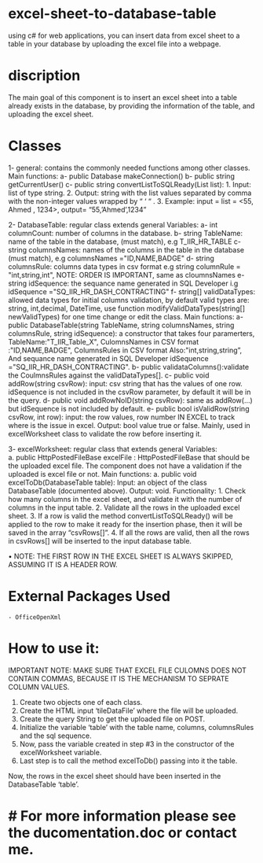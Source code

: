 # excel-sheet-to-database-table
using c# for web applications, you can insert data from excel sheet to a table in your database by uploading the excel file into a webpage.

# discription 
The main goal of this component is to insert an excel sheet into a table already exists in the database, by providing the information of the table, and uploading the excel sheet.

# Classes
  1- general: contains the commonly needed functions among other classes. 
    Main functions: 
      a-	public Database makeConnection()
      b-	public string getCurrentUser()
      c-	public string convertListToSQLReady(List<string> list): 
          1.	Input: list of type string. 
          2.	Output: string with the list values separated by comma with the non-integer values wrapped by “ ‘ “  .
          3.	Example: input = list<string> = <55, Ahmed , 1234>, output= “55,’Ahmed’,1234”

  2- DatabaseTable: regular class extends general
    Variables: 
        a-	int columnCount: number of columns in the database.
        b-	string TableName: name of the table in the database, (must match), e.g T_IIR_HR_TABLE
        c-	string columnsNames: names of the columns in the table in the database (must match), e.g columnsNames ="ID,NAME,BADGE" 
        d-	string columnsRule: columns data types in csv format e.g string columnRule = "int,string,int", NOTE: ORDER IS IMPORTANT, same as cloumnsNames
        e-	string idSequence: the sequance name generated in SQL Developer i.g idSequence ="SQ_IIR_HR_DASH_CONTRACTING"
        f-	string[] validDataTypes: allowed data types for initial columns validation, by default valid types are: string, int,decimal, DateTime, use function  modifyValidDataTypes(string[] newValidTypes) for one time change or edit the class.
  Main functions:
  a-	public DatabaseTable(string TableName, string columnsNames, string columnsRule, string idSequence): a constructor that takes four paramerters, TableName:"T_IIR_Table_X", CulomnsNames in CSV format :"ID,NAME,BADGE", ColumnsRules in CSV format Also:"int,string,string”, And sequance name generated in SQL Developer idSequence ="SQ_IIR_HR_DASH_CONTRACTING".
  b-	public validataColumns():validate the CoulmnsRules against the validDataTypes[].
  c-	public void addRow(string csvRow): input: csv string that has the values of one row. idSequence is not included in the csvRow parameter, by default it will be in the query.
  d-	public void addRowNoID(string csvRow): same as addRow(…) but idSequence is not included by default.
  e-	public bool isValidRow(string csvRow, int row): input: the row values, row number IN EXCEL to track where is the issue in excel. Output: bool value true or false. Mainly, used in excelWorksheet class to validate the row before inserting it.

3- excelWorksheet: regular class that extends general
  Variables:     
      a.	public HttpPostedFileBase excelFile : HttpPostedFileBase that should be the uploaded excel file. The component does not have a validation if the uploaded is excel file or not.
  Main functions:
        a.	public void excelToDb(DatabaseTable table): 
        Input: an object of the class DatabaseTable (documented above).
        Output: void.
        Functionality:
          1.	Check how many columns in the excel sheet, and validate it with the number of columns in the input table.
          2.	Validate all the rows in the uploaded excel sheet.
          3.	If a row is valid the method convertListToSQLReady() will be applied to the row to make it ready for the insertion phase, then it will be saved in the array “csvRows[]”.
          4.	If all the rows are valid, then all the rows in csvRows[] will be inserted to the input database table.


•	NOTE: THE FIRST ROW IN THE EXCEL SHEET IS ALWAYS SKIPPED, ASSUMING IT IS A HEADER ROW.


#  External Packages Used
	- OfficeOpenXml

# How to use it: 

IMPORTANT NOTE: MAKE SURE THAT EXCEL FILE CULOMNS DOES NOT CONTAIN COMMAS, BECAUSE IT IS THE MECHANISM TO SEPRATE COLUMN VALUES.

1. Create two objects one of each class.
2. Create the HTML input ‘tileDataFile’ where the file will be uploaded.
3. Create the query String to get the uploaded file on POST.
4. Initialize the variable ‘table’ with the table name, columns, columnsRules and the sql sequence.
5. Now, pass the variable created in step #3 in the constructor of the  excelWorksheet variable.
6. Last step is to call the method excelToDb() passing into it the table. 
 
Now, the rows in the excel sheet should have been inserted in the DatabaseTable ‘table’.


# # For more information please see the ducomentation.doc or contact me.
 

